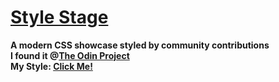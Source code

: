 # [Style Stage](https://stylestage.dev/)
**A modern CSS showcase styled by community contributions**
</br>
**I found it @[The Odin Project](https://theodinproject.com)**
</br>
**My Style: <a href="https://mystylestage.netlify.app/">Click Me!</a>**
